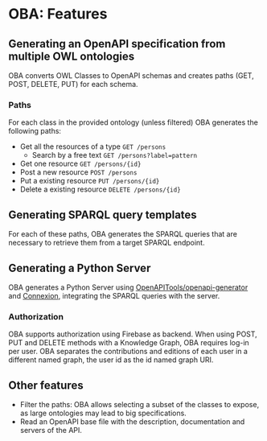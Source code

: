 # OBA: Features

##  Generating an OpenAPI specification from multiple OWL ontologies

OBA converts OWL Classes to OpenAPI schemas and creates paths (GET, POST, DELETE, PUT) for each schema.

### Paths
For each class in the provided ontology (unless filtered) OBA generates the following paths:

- Get all the resources of a type `GET /persons`
    - Search by a free text `GET /persons?label=pattern`
- Get one resource `GET /persons/{id}`
- Post a new resource `POST /persons`
- Put a existing resource `PUT /persons/{id}`
- Delete a existing resource `DELETE /persons/{id}`


## Generating SPARQL query templates

For each of these paths, OBA generates the SPARQL queries that are necessary to retrieve them from a target SPARQL endpoint.


## Generating a Python Server

OBA generates a Python Server using [OpenAPITools/openapi-generator](https://github.com/OpenAPITools/openapi-generator) and [Connexion](https://github.com/zalando/connexion), integrating the SPARQL queries with the server.


### Authorization

OBA supports authorization using Firebase as backend. When using POST, PUT and DELETE methods with a Knowledge Graph, OBA requires log-in per user. OBA separates the contributions and editions of each user in a different named graph, the user id as the id named graph URI.

## Other features

- Filter the paths: OBA allows selecting a subset of the classes to expose, as large ontologies may lead to big specifications. 
- Read an OpenAPI base file with the description, documentation and servers of the API.